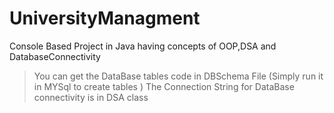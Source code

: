 # UniversityManagment
 Console Based Project in Java having concepts of OOP,DSA and DatabaseConnectivity
 >You can get the DataBase tables code in DBSchema File (Simply run it in MYSql to create tables )
 >The Connection String for DataBase connectivity is in DSA class 
